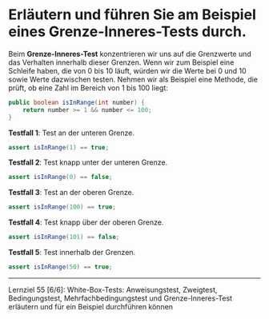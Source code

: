 # Erläutern und führen Sie am Beispiel eines Grenze-Inneres-Tests durch.

Beim **Grenze-Inneres-Test** konzentrieren wir uns auf die Grenzwerte und das Verhalten innerhalb dieser Grenzen. Wenn wir zum Beispiel eine Schleife haben, die von 0 bis 10 läuft, würden wir die Werte bei 0 und 10 sowie Werte dazwischen testen. Nehmen wir als Beispiel eine Methode, die prüft, ob eine Zahl im Bereich von 1 bis 100 liegt:

```java
public boolean isInRange(int number) {
    return number >= 1 && number <= 100;
}
```

**Testfall 1**: Test an der unteren Grenze.
```java
assert isInRange(1) == true;
```

**Testfall 2**: Test knapp unter der unteren Grenze.
```java
assert isInRange(0) == false;
```

**Testfall 3**: Test an der oberen Grenze.
```java
assert isInRange(100) == true;
```

**Testfall 4**: Test knapp über der oberen Grenze.
```java
assert isInRange(101) == false;
```

**Testfall 5**: Test innerhalb der Grenzen.
```java
assert isInRange(50) == true;
```

---

Lernziel 55 \[6/6\]: White-Box-Tests: Anweisungstest, Zweigtest, Bedingungstest, Mehrfachbedingungstest und Grenze-Inneres-Test erläutern und für ein Beispiel durchführen können
